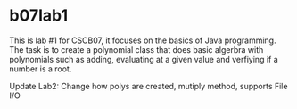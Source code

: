# b07lab1
This is lab #1 for CSCB07, it focuses on the basics of Java programming. The task is to create a polynomial class that does basic algerbra with polynomials such as adding, evaluating at a given value and verfiying if a number is a root.

Update Lab2: Change how polys are created, mutiply method, supports File I/O
